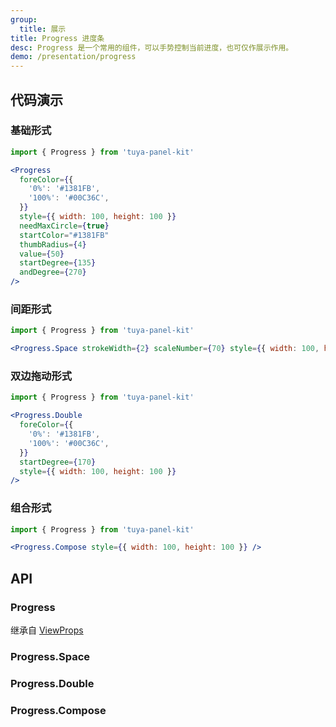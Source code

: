 ```yaml
---
group:
  title: 展示
title: Progress 进度条
desc: Progress 是一个常用的组件，可以手势控制当前进度，也可仅作展示作用。
demo: /presentation/progress
---
```


## 代码演示

### 基础形式

```jsx
import { Progress } from 'tuya-panel-kit'

<Progress
  foreColor={{
    '0%': '#1381FB',
    '100%': '#00C36C',
  }}
  style={{ width: 100, height: 100 }}
  needMaxCircle={true}
  startColor="#1381FB"
  thumbRadius={4}
  value={50}
  startDegree={135}
  andDegree={270}
/>
```

### 间距形式

```jsx
import { Progress } from 'tuya-panel-kit'

<Progress.Space strokeWidth={2} scaleNumber={70} style={{ width: 100, height: 100 }} />
```

### 双边拖动形式

```jsx
import { Progress } from 'tuya-panel-kit'

<Progress.Double
  foreColor={{
    '0%': '#1381FB',
    '100%': '#00C36C',
  }}
  startDegree={170}
  style={{ width: 100, height: 100 }}
/>
```

### 组合形式

```jsx
import { Progress } from 'tuya-panel-kit'

<Progress.Compose style={{ width: 100, height: 100 }} />
```

## API

### Progress

继承自 [ViewProps](https://reactnative.dev/docs/view#props)

<API name="ProgressProps"></API>

### Progress.Space

<API name="SpaceProps"></API>

### Progress.Double

<API name="DoubleProps"></API>

### Progress.Compose

<API name="ComposeProps"></API>
